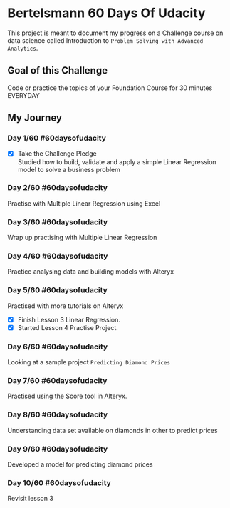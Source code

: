 # Bertelsmann 60 Days Of Udacity
This project is meant to document my progress on a Challenge course on data science called Introduction to `Problem Solving with Advanced Analytics`.

## Goal of this Challenge
Code or practice the topics of your Foundation Course for 30 minutes EVERYDAY

## My Journey
### Day 1/60 #60daysofudacity
- [x] Take the Challenge Pledge  
Studied how to build, validate and apply  a simple Linear Regression model to solve a business problem

### Day 2/60 #60daysofudacity
Practise with Multiple Linear Regression using Excel

### Day 3/60 #60daysofudacity
Wrap up practising with Multiple Linear Regression 

### Day 4/60 #60daysofudacity
Practice analysing data and building models with Alteryx

### Day 5/60 #60daysofudacity
Practised with more tutorials on Alteryx
- [x] Finish Lesson 3 Linear Regression.
- [x] Started Lesson 4 Practise Project.

### Day 6/60 #60daysofudacity
Looking at a sample project `Predicting Diamond Prices`


### Day 7/60 #60daysofudacity
Practised using the Score tool in Alteryx.

### Day 8/60 #60daysofudacity
Understanding data set available on diamonds in other to predict prices


### Day 9/60 #60daysofudacity
Developed a model for predicting diamond prices

### Day 10/60 #60daysofudacity
Revisit lesson 3
